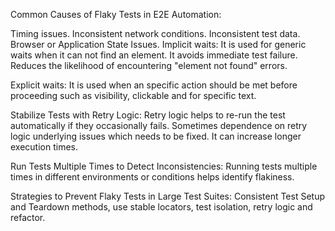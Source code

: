 Common Causes of Flaky Tests in E2E Automation:

Timing issues.
Inconsistent network conditions.
Inconsistent test data.
Browser or Application State Issues.
Implicit waits: It is used for generic waits when it can not find an element. It avoids immediate test failure. Reduces the likelihood of encountering "element not found" errors.

Explicit waits: It is used when an specific action should be met before proceeding such as visibility, clickable and for specific text.

Stabilize Tests with Retry Logic: Retry logic helps to re-run the test automatically if they occasionally fails. Sometimes dependence on retry logic underlying issues which needs to be fixed. It can increase longer execution times.

Run Tests Multiple Times to Detect Inconsistencies: Running tests multiple times in different environments or conditions helps identify flakiness.

Strategies to Prevent Flaky Tests in Large Test Suites: Consistent Test Setup and Teardown methods, use stable locators, test isolation, retry logic and refactor.
